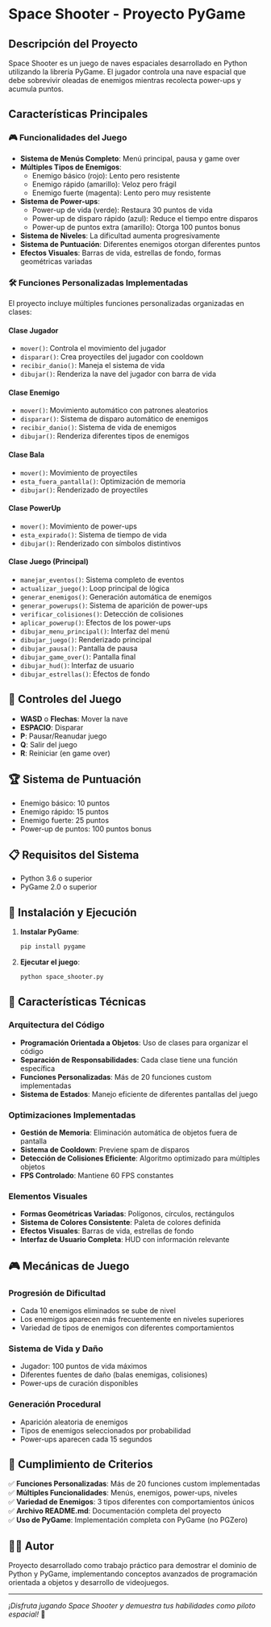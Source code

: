 # Space Shooter - Proyecto PyGame

## Descripción del Proyecto

Space Shooter es un juego de naves espaciales desarrollado en Python utilizando la librería PyGame. El jugador controla una nave espacial que debe sobrevivir oleadas de enemigos mientras recolecta power-ups y acumula puntos.

## Características Principales

### 🎮 Funcionalidades del Juego

- **Sistema de Menús Completo**: Menú principal, pausa y game over
- **Múltiples Tipos de Enemigos**: 
  - Enemigo básico (rojo): Lento pero resistente
  - Enemigo rápido (amarillo): Veloz pero frágil  
  - Enemigo fuerte (magenta): Lento pero muy resistente
- **Sistema de Power-ups**:
  - Power-up de vida (verde): Restaura 30 puntos de vida
  - Power-up de disparo rápido (azul): Reduce el tiempo entre disparos
  - Power-up de puntos extra (amarillo): Otorga 100 puntos bonus
- **Sistema de Niveles**: La dificultad aumenta progresivamente
- **Sistema de Puntuación**: Diferentes enemigos otorgan diferentes puntos
- **Efectos Visuales**: Barras de vida, estrellas de fondo, formas geométricas variadas

### 🛠️ Funciones Personalizadas Implementadas

El proyecto incluye múltiples funciones personalizadas organizadas en clases:

#### Clase Jugador
- `mover()`: Controla el movimiento del jugador
- `disparar()`: Crea proyectiles del jugador con cooldown
- `recibir_danio()`: Maneja el sistema de vida
- `dibujar()`: Renderiza la nave del jugador con barra de vida

#### Clase Enemigo  
- `mover()`: Movimiento automático con patrones aleatorios
- `disparar()`: Sistema de disparo automático de enemigos
- `recibir_danio()`: Sistema de vida de enemigos
- `dibujar()`: Renderiza diferentes tipos de enemigos

#### Clase Bala
- `mover()`: Movimiento de proyectiles
- `esta_fuera_pantalla()`: Optimización de memoria
- `dibujar()`: Renderizado de proyectiles

#### Clase PowerUp
- `mover()`: Movimiento de power-ups
- `esta_expirado()`: Sistema de tiempo de vida
- `dibujar()`: Renderizado con símbolos distintivos

#### Clase Juego (Principal)
- `manejar_eventos()`: Sistema completo de eventos
- `actualizar_juego()`: Loop principal de lógica
- `generar_enemigos()`: Generación automática de enemigos
- `generar_powerups()`: Sistema de aparición de power-ups
- `verificar_colisiones()`: Detección de colisiones
- `aplicar_powerup()`: Efectos de los power-ups
- `dibujar_menu_principal()`: Interfaz del menú
- `dibujar_juego()`: Renderizado principal
- `dibujar_pausa()`: Pantalla de pausa
- `dibujar_game_over()`: Pantalla final
- `dibujar_hud()`: Interfaz de usuario
- `dibujar_estrellas()`: Efectos de fondo

## 🎯 Controles del Juego

- **WASD** o **Flechas**: Mover la nave
- **ESPACIO**: Disparar
- **P**: Pausar/Reanudar juego
- **Q**: Salir del juego
- **R**: Reiniciar (en game over)

## 🏆 Sistema de Puntuación

- Enemigo básico: 10 puntos
- Enemigo rápido: 15 puntos  
- Enemigo fuerte: 25 puntos
- Power-up de puntos: 100 puntos bonus

## 📋 Requisitos del Sistema

- Python 3.6 o superior
- PyGame 2.0 o superior

## 🚀 Instalación y Ejecución

1. **Instalar PyGame**:
   ```bash
   pip install pygame
   ```

2. **Ejecutar el juego**:
   ```bash
   python space_shooter.py
   ```

## 🎨 Características Técnicas

### Arquitectura del Código
- **Programación Orientada a Objetos**: Uso de clases para organizar el código
- **Separación de Responsabilidades**: Cada clase tiene una función específica
- **Funciones Personalizadas**: Más de 20 funciones custom implementadas
- **Sistema de Estados**: Manejo eficiente de diferentes pantallas del juego

### Optimizaciones Implementadas
- **Gestión de Memoria**: Eliminación automática de objetos fuera de pantalla
- **Sistema de Cooldown**: Previene spam de disparos
- **Detección de Colisiones Eficiente**: Algoritmo optimizado para múltiples objetos
- **FPS Controlado**: Mantiene 60 FPS constantes

### Elementos Visuales
- **Formas Geométricas Variadas**: Polígonos, círculos, rectángulos
- **Sistema de Colores Consistente**: Paleta de colores definida
- **Efectos Visuales**: Barras de vida, estrellas de fondo
- **Interfaz de Usuario Completa**: HUD con información relevante

## 🎮 Mecánicas de Juego

### Progresión de Dificultad
- Cada 10 enemigos eliminados se sube de nivel
- Los enemigos aparecen más frecuentemente en niveles superiores
- Variedad de tipos de enemigos con diferentes comportamientos

### Sistema de Vida y Daño
- Jugador: 100 puntos de vida máximos
- Diferentes fuentes de daño (balas enemigas, colisiones)
- Power-ups de curación disponibles

### Generación Procedural
- Aparición aleatoria de enemigos
- Tipos de enemigos seleccionados por probabilidad
- Power-ups aparecen cada 15 segundos

## 🏅 Cumplimiento de Criterios

✅ **Funciones Personalizadas**: Más de 20 funciones custom implementadas  
✅ **Múltiples Funcionalidades**: Menús, enemigos, power-ups, niveles  
✅ **Variedad de Enemigos**: 3 tipos diferentes con comportamientos únicos  
✅ **Archivo README.md**: Documentación completa del proyecto  
✅ **Uso de PyGame**: Implementación completa con PyGame (no PGZero)  

## 👨‍💻 Autor

Proyecto desarrollado como trabajo práctico para demostrar el dominio de Python y PyGame, implementando conceptos avanzados de programación orientada a objetos y desarrollo de videojuegos.

---

*¡Disfruta jugando Space Shooter y demuestra tus habilidades como piloto espacial!* 🚀
  
